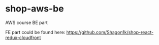 # shop-aws-be
AWS course BE part

FE part could be found here: https://github.com/Shagon1k/shop-react-redux-cloudfront
